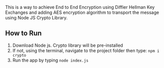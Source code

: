 This is a way to achieve End to End Encryption using Diffier Hellman Key Exchanges and adding AES encryption algorithm to transport the message using Node JS Crypto Library.

## How to Run

1. Download Node js. Crypto library will be pre-installed
2. If not, using the terminal, navigate to the project folder then type: `npm i crypto`
3. Run the app by typing `node index.js`

